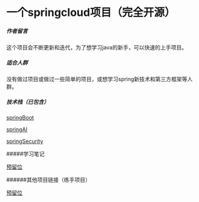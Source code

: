 # 一个springcloud项目（完全开源）

##### 作者留言

这个项目会不断更新和迭代，为了想学习java的新手，可以快速的上手项目。

##### 适合人群

没有做过项目或做过一些简单的项目，或想学习spring新技术和第三方框架等人群。

##### 技术栈（已包含）

[springBoot](https://docs.spring.io/spring-boot/index.html)

[springAI](https://docs.spring.io/spring-ai/reference/index.html)

[springSecurity](https://docs.spring.io/spring-security/reference/index.html)


#####学习笔记

[预留位]()

######其他项目链接（练手项目）

[预留位]()





